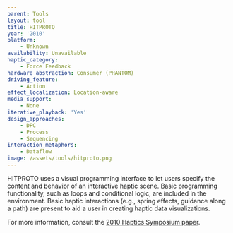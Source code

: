 ```yaml
---
parent: Tools
layout: tool
title: HITPROTO
year: '2010'
platform:
    - Unknown
availability: Unavailable
haptic_category:
    - Force Feedback
hardware_abstraction: Consumer (PHANTOM)
driving_feature:
    - Action
effect_localization: Location-aware
media_support:
    - None
iterative_playback: 'Yes'
design_approaches:
    - DPC
    - Process
    - Sequencing
interaction_metaphors:
    - Dataflow
image: /assets/tools/hitproto.png
---
```

HITPROTO uses a visual programming interface to let users specify the content and behavior of an interactive haptic scene.
Basic programming functionality, such as loops and conditional logic, are included in the environment.
Basic haptic interactions (e.g., spring effects, guidance along a path) are present to aid a user in creating haptic data visualizations.

For more information, consult the [2010 Haptics Symposium paper](https://doi.org/10.1109/HAPTIC.2010.5444647).
